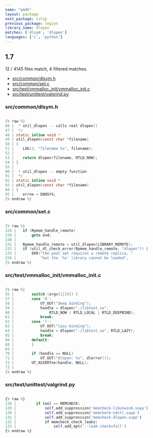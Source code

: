 ```yaml
---
name: "pmdk"
layout: package
next_package: tulip
previous_package: legion
library_name: dlopen
matches: ['dlsym', 'dlopen']
languages: ['c', 'python']
---
```

## 1.7
12 / 4145 files match, 4 filtered matches.

 - [src/common/dlsym.h](#srccommondlsymh)
 - [src/common/set.c](#srccommonsetc)
 - [src/test/vmmalloc_init/vmmalloc_init.c](#srctestvmmalloc_initvmmalloc_initc)
 - [src/test/unittest/valgrind.py](#srctestunittestvalgrindpy)

### src/common/dlsym.h

```c

{% raw %}
46 |  * util_dlopen -- calls real dlopen()
47 |  */
48 | static inline void *
49 | util_dlopen(const char *filename)
50 | {
51 | 	LOG(3, "filename %s", filename);
52 | 
53 | 	return dlopen(filename, RTLD_NOW);
54 | }
55 | 
90 |  * util_dlopen -- empty function
91 |  */
92 | static inline void *
93 | util_dlopen(const char *filename)
94 | {
95 | 	errno = ENOSYS;
{% endraw %}

```
### src/common/set.c

```c

{% raw %}
228 | 	if (Rpmem_handle_remote)
229 | 		goto end;
230 | 
231 | 	Rpmem_handle_remote = util_dlopen(LIBRARY_REMOTE);
232 | 	if (util_dl_check_error(Rpmem_handle_remote, "dlopen")) {
233 | 		ERR("the pool set requires a remote replica, "
234 | 		    "but the '%s' library cannot be loaded",
{% endraw %}

```
### src/test/vmmalloc_init/vmmalloc_init.c

```c

{% raw %}
56 | 		switch (argv[1][0]) {
57 | 		case 'd':
58 | 			UT_OUT("deep binding");
59 | 			handle = dlopen("./libtest.so",
60 | 				RTLD_NOW | RTLD_LOCAL | RTLD_DEEPBIND);
61 | 			break;
62 | 		case 'l':
63 | 			UT_OUT("lazy binding");
64 | 			handle = dlopen("./libtest.so", RTLD_LAZY);
65 | 			break;
66 | 		default:
68 | 		}
69 | 
70 | 		if (handle == NULL)
71 | 			UT_OUT("dlopen: %s", dlerror());
72 | 		UT_ASSERTne(handle, NULL);
73 | 
{% endraw %}

```
### src/test/unittest/valgrind.py

```python

{% raw %}
128 |         if tool == MEMCHECK:
129 |             self.add_suppression('memcheck-libunwind.supp')
130 |             self.add_suppression('memcheck-ndctl.supp')
131 |             self.add_suppression('memcheck-dlopen.supp')
132 |             if memcheck_check_leaks:
133 |                 self.add_opt('--leak-check=full')
{% endraw %}

```